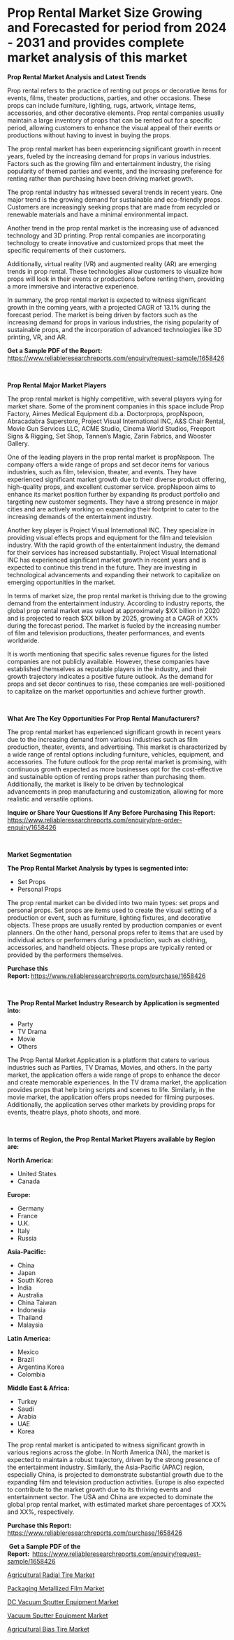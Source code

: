 <p><h1>Prop Rental Market Size Growing and Forecasted for period from 2024 - 2031 and provides complete market analysis of this market</h1></p><p><strong>Prop Rental Market Analysis and Latest Trends</strong></p>
<p><p>Prop rental refers to the practice of renting out props or decorative items for events, films, theater productions, parties, and other occasions. These props can include furniture, lighting, rugs, artwork, vintage items, accessories, and other decorative elements. Prop rental companies usually maintain a large inventory of props that can be rented out for a specific period, allowing customers to enhance the visual appeal of their events or productions without having to invest in buying the props.</p><p>The prop rental market has been experiencing significant growth in recent years, fueled by the increasing demand for props in various industries. Factors such as the growing film and entertainment industry, the rising popularity of themed parties and events, and the increasing preference for renting rather than purchasing have been driving market growth.</p><p>The prop rental industry has witnessed several trends in recent years. One major trend is the growing demand for sustainable and eco-friendly props. Customers are increasingly seeking props that are made from recycled or renewable materials and have a minimal environmental impact.</p><p>Another trend in the prop rental market is the increasing use of advanced technology and 3D printing. Prop rental companies are incorporating technology to create innovative and customized props that meet the specific requirements of their customers.</p><p>Additionally, virtual reality (VR) and augmented reality (AR) are emerging trends in prop rental. These technologies allow customers to visualize how props will look in their events or productions before renting them, providing a more immersive and interactive experience.</p><p>In summary, the prop rental market is expected to witness significant growth in the coming years, with a projected CAGR of 13.1% during the forecast period. The market is being driven by factors such as the increasing demand for props in various industries, the rising popularity of sustainable props, and the incorporation of advanced technologies like 3D printing, VR, and AR.</p></p>
<p><strong>Get a Sample PDF of the Report:&nbsp;</strong> <a href="https://www.reliableresearchreports.com/enquiry/request-sample/1658426">https://www.reliableresearchreports.com/enquiry/request-sample/1658426</a></p>
<p>&nbsp;</p>
<p><strong>Prop Rental Major Market Players</strong></p>
<p><p>The prop rental market is highly competitive, with several players vying for market share. Some of the prominent companies in this space include Prop Factory, Aimes Medical Equipment d.b.a. Doctorprops, propNspoon, Abracadabra Superstore, Project Visual International INC, A&S Chair Rental, Movie Gun Services LLC, ACME Studio, Cinema World Studios, Freeport Signs & Rigging, Set Shop, Tannen’s Magic, Zarin Fabrics, and Wooster Gallery.</p><p>One of the leading players in the prop rental market is propNspoon. The company offers a wide range of props and set decor items for various industries, such as film, television, theater, and events. They have experienced significant market growth due to their diverse product offering, high-quality props, and excellent customer service. propNspoon aims to enhance its market position further by expanding its product portfolio and targeting new customer segments. They have a strong presence in major cities and are actively working on expanding their footprint to cater to the increasing demands of the entertainment industry.</p><p>Another key player is Project Visual International INC. They specialize in providing visual effects props and equipment for the film and television industry. With the rapid growth of the entertainment industry, the demand for their services has increased substantially. Project Visual International INC has experienced significant market growth in recent years and is expected to continue this trend in the future. They are investing in technological advancements and expanding their network to capitalize on emerging opportunities in the market.</p><p>In terms of market size, the prop rental market is thriving due to the growing demand from the entertainment industry. According to industry reports, the global prop rental market was valued at approximately $XX billion in 2020 and is projected to reach $XX billion by 2025, growing at a CAGR of XX% during the forecast period. The market is fueled by the increasing number of film and television productions, theater performances, and events worldwide.</p><p>It is worth mentioning that specific sales revenue figures for the listed companies are not publicly available. However, these companies have established themselves as reputable players in the industry, and their growth trajectory indicates a positive future outlook. As the demand for props and set decor continues to rise, these companies are well-positioned to capitalize on the market opportunities and achieve further growth.</p></p>
<p>&nbsp;</p>
<p><strong>What Are The Key Opportunities For Prop Rental Manufacturers?</strong></p>
<p><p>The prop rental market has experienced significant growth in recent years due to the increasing demand from various industries such as film production, theater, events, and advertising. This market is characterized by a wide range of rental options including furniture, vehicles, equipment, and accessories. The future outlook for the prop rental market is promising, with continuous growth expected as more businesses opt for the cost-effective and sustainable option of renting props rather than purchasing them. Additionally, the market is likely to be driven by technological advancements in prop manufacturing and customization, allowing for more realistic and versatile options.</p></p>
<p><strong>Inquire or Share Your Questions If Any Before Purchasing This Report:</strong> <a href="https://www.reliableresearchreports.com/enquiry/pre-order-enquiry/1658426">https://www.reliableresearchreports.com/enquiry/pre-order-enquiry/1658426</a></p>
<p>&nbsp;</p>
<p><strong>Market Segmentation</strong></p>
<p><strong>The Prop Rental Market Analysis by types is segmented into:</strong></p>
<p><ul><li>Set Props</li><li>Personal Props</li></ul></p>
<p><p>The prop rental market can be divided into two main types: set props and personal props. Set props are items used to create the visual setting of a production or event, such as furniture, lighting fixtures, and decorative objects. These props are usually rented by production companies or event planners. On the other hand, personal props refer to items that are used by individual actors or performers during a production, such as clothing, accessories, and handheld objects. These props are typically rented or provided by the performers themselves.</p></p>
<p><strong>Purchase this Report:&nbsp;</strong><a href="https://www.reliableresearchreports.com/purchase/1658426">https://www.reliableresearchreports.com/purchase/1658426</a></p>
<p>&nbsp;</p>
<p><strong>The Prop Rental Market Industry Research by Application is segmented into:</strong></p>
<p><ul><li>Party</li><li>TV Drama</li><li>Movie</li><li>Others</li></ul></p>
<p><p>The Prop Rental Market Application is a platform that caters to various industries such as Parties, TV Dramas, Movies, and others. In the party market, the application offers a wide range of props to enhance the decor and create memorable experiences. In the TV drama market, the application provides props that help bring scripts and scenes to life. Similarly, in the movie market, the application offers props needed for filming purposes. Additionally, the application serves other markets by providing props for events, theatre plays, photo shoots, and more.</p></p>
<p>&nbsp;</p>
<p><strong>In terms of Region, the Prop Rental Market Players available by Region are:</strong></p>
<p>
    <p> <strong> North America: </strong>
        <ul>
            <li>United States</li>
            <li>Canada</li>
        </ul>
        </p> 
    <p> <strong> Europe: </strong>
        <ul>
            <li>Germany</li>
            <li>France</li>
            <li>U.K.</li>
            <li>Italy</li>
            <li>Russia</li>
        </ul>
        </p> 
    <p> <strong> Asia-Pacific: </strong>
        <ul>
            <li>China</li>
            <li>Japan</li>
            <li>South Korea</li>
            <li>India</li>
            <li>Australia</li>
            <li>China Taiwan</li>
            <li>Indonesia</li>
            <li>Thailand</li>
            <li>Malaysia</li>
        </ul>
        </p> 
    <p> <strong> Latin America: </strong>
        <ul>
            <li>Mexico</li>
            <li>Brazil</li>
            <li>Argentina Korea</li>
            <li>Colombia</li>
        </ul>
        </p> 
    <p> <strong> Middle East & Africa: </strong>
        <ul>
            <li>Turkey</li>
            <li>Saudi</li>
            <li>Arabia</li>
            <li>UAE</li>
            <li>Korea</li>
        </ul>
    </p>
    </p>
<p><p>The prop rental market is anticipated to witness significant growth in various regions across the globe. In North America (NA), the market is expected to maintain a robust trajectory, driven by the strong presence of the entertainment industry. Similarly, the Asia-Pacific (APAC) region, especially China, is projected to demonstrate substantial growth due to the expanding film and television production activities. Europe is also expected to contribute to the market growth due to its thriving events and entertainment sector. The USA and China are expected to dominate the global prop rental market, with estimated market share percentages of XX% and XX%, respectively.</p></p>
<p><strong>Purchase this Report: </strong><a href="https://www.reliableresearchreports.com/purchase/1658426">https://www.reliableresearchreports.com/purchase/1658426</a></p>
<p>&nbsp;<strong>Get a Sample PDF of the Report:&nbsp;&nbsp;</strong><a href="https://www.reliableresearchreports.com/enquiry/request-sample/1658426">https://www.reliableresearchreports.com/enquiry/request-sample/1658426</a></p>
<p><strong></strong></p>
<p><p><a href="https://medium.com/@cletaturner879789/agricultural-radial-tire-market-size-and-market-trends-complete-industry-overview-2024-to-2031-e284f8c6790d">Agricultural Radial Tire Market</a></p><p><a href="https://medium.com/@cletaturner879789/packaging-metallized-film-nbsp-market-focuses-on-market-share-size-and-projected-forecast-till-f2c5e7ce1f92">Packaging Metallized Film Market</a></p><p><a href="https://medium.com/@cletaturner879789/dc-vacuum-sputter-equipment-market-insight-market-trends-growth-forecasted-from-2024-to-2031-44762788458e">DC Vacuum Sputter Equipment Market</a></p><p><a href="https://medium.com/@cletaturner879789/vacuum-sputter-equipment-market-size-and-market-trends-complete-industry-overview-2024-to-2031-1524aa47b644">Vacuum Sputter Equipment Market</a></p><p><a href="https://medium.com/@cletaturner879789/agricultural-bias-tire-market-insight-market-trends-growth-forecasted-from-2024-to-2031-73c43691994f">Agricultural Bias Tire Market</a></p></p>